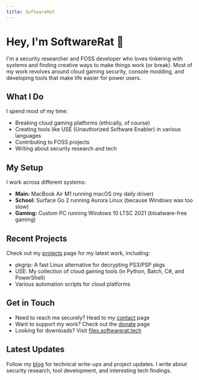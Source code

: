 ```yaml
---
title: SoftwareRat
---
```


# Hey, I'm SoftwareRat 👋

I'm a security researcher and FOSS developer who loves tinkering with systems and finding creative ways to make things work (or break). Most of my work revolves around cloud gaming security, console modding, and developing tools that make life easier for power users.

## What I Do

I spend most of my time:
- Breaking cloud gaming platforms (ethically, of course)
- Creating tools like USE (Unauthorized Software Enabler) in various languages
- Contributing to FOSS projects
- Writing about security research and tech

## My Setup

I work across different systems:
- **Main:** MacBook Air M1 running macOS (my daily driver)
- **School:** Surface Go 2 running Aurora Linux (because Windows was too slow)
- **Gaming:** Custom PC running Windows 10 LTSC 2021 (bloatware-free gaming)

## Recent Projects

Check out my [projects](/projects) page for my latest work, including:
- pkgrip: A fast Linux alternative for decrypting PS3/PSP pkgs
- USE: My collection of cloud gaming tools (in Python, Batch, C#, and PowerShell)
- Various automation scripts for cloud platforms

## Get in Touch

- Need to reach me securely? Head to my [contact](/contact) page
- Want to support my work? Check out the [donate](/donate) page
- Looking for downloads? Visit [files.softwarerat.tech](https://files.softwarerat.tech)

## Latest Updates

Follow my [blog](/blog) for technical write-ups and project updates. I write about security research, tool development, and interesting tech findings. 